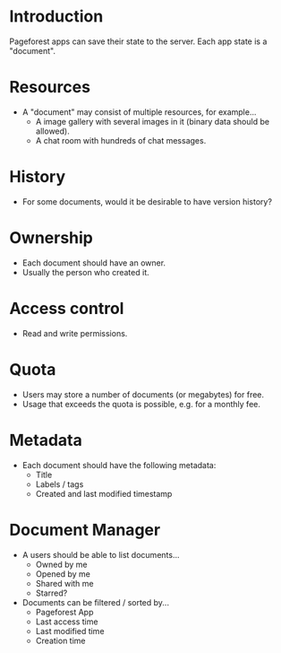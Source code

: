 # Introduction #

Pageforest apps can save their state to the server. Each app state is a "document".

# Resources #

  * A "document" may consist of multiple resources, for example...
    * A image gallery with several images in it (binary data should be allowed).
    * A chat room with hundreds of chat messages.

# History #

  * For some documents, would it be desirable to have version history?

# Ownership #

  * Each document should have an owner.
  * Usually the person who created it.

# Access control #

  * Read and write permissions.

# Quota #

  * Users may store a number of documents (or megabytes) for free.
  * Usage that exceeds the quota is possible, e.g. for a monthly fee.

# Metadata #

  * Each document should have the following metadata:
    * Title
    * Labels / tags
    * Created and last modified timestamp

# Document Manager #

  * A users should be able to list documents...
    * Owned by me
    * Opened by me
    * Shared with me
    * Starred?
  * Documents can be filtered / sorted by...
    * Pageforest App
    * Last access time
    * Last modified time
    * Creation time